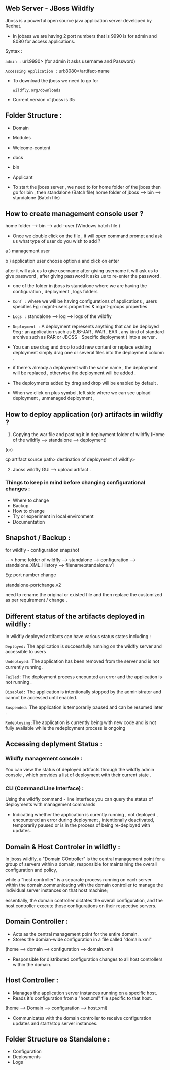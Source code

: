 ## Web Server - JBoss Wildfly

Jboss is a powerful open source java application server developed by Redhat.

* In jobass we are having 2 port numbers that is 9990 is for admin and 8080 for access applications.

Syntax : 
  
   `admin :`   url:9990> (for admin it asks username and Password)
   
   `Accessing Application :` url:8080>/artifact-name
    
* To download the jboss we need to go for 
     
     
      wildfly.org/downloads
* Current version of jboss is 35

## Folder Structure :

* Domain
* Modules
* Welcome-content
* docs
* bin
* Applicant

* To start the jboss server , we need to for home folder of the jboss then go for bin , then standalone (Batch file)
 home folder of jboss --> bin --> standalone (Batch file)

 ## How to create management console user ?

  home folder --> bin --> add -user (Windows batch file )
  
  * Once we double click on the file , it will open command prompt and ask us what type of user do you wish to add ?
   
   a ) management user
   
   b ) application user
 choose option a and click on enter
  
  after it will ask us to give username after giving username it will ask us to give password , after giving password it asks us to re-enter the password .
  
  * one of the folder in jboss is standalone where we are having the configuration , deployment , logs folders

  * `Conf :` where we will be having configurations of applications , users specifies 
  Eg : mgmt-users.properties & mgmt-groups.properties

  * `Logs :`  standalone --> log --> logs of the wildfly

  * `Deployment :` A deployment represents anything that can be deployed 9eg : an application such as EJB-JAR , WAR , EAR , any kind of standard archive such as RAR or JBOSS - Specific deployment ) into a server .
  * You can use drag and drop to add new content or replace existing deployment simply drag one or several files into the deployment column .
  * if there's already a deployment with the same name , the deployment will be replaced , otherwise the deployment will be added . 
  * The deployments added by drag and drop will be enabled by default .
  * When we click on plus symbol, left side where we can see upload deployment , unmanaged deployment , 

  ## How to deploy application (or) artifacts in wildfly ?
  1. Copying the war file and pasting it in deployment folder of wildfly (Home of the wildfly --> standalone --> deployment)

  (or) 

cp artifact source path> destination of deployment of wildfly>

2. Jboss wildfly GUI --> upload artifact .

### Things to keep in mind before changing configurational changes :

* Where to change
* Backup
* How to change
* Try or experiment in local environment
* Documentation

## Snapshot / Backup :
for wildfly - configuration snapshot

-- > home folder of wildfly --> standalone --> configuration --> standalone_XML_History --> filename:standalone.v1

Eg: port number change 

standalone-portchange.v2

need to rename the original or existed file and then replace the customized as per requirement / change .

## Different status of the artifacts deployed in wildfly :

In wildfly deployed artifacts can have various status states including :

`Deployed:` The application is successfully running on the wildfly server and accessible to users 

`Undeployed:` The application has been removed from the server and is not currently running.

`Failed:` The deployment process encounted an error and the application is not running .

`Disabled:` The application is intentionally stopped by the administrator and cannot be accessed until enabled.

`Suspended:` The application is temporarily paused and can be resumed later .

`Redeploying:`The application is currently being with new code and is not fully available while the redeployment process is ongoing

## Accessing deplyment Status :
### Wildfly management console :
   You can view the status of deployed artifacts through the wildfly admin console , which provides a list of deployment with their current state .

   ### CLI (Command Line Interface) :
  Using the wildfly command - line interface you can query the status of deployments with management commands

* Indicating whether the application is curently running , not deployed , encountered an error during deployment , intentionally deactivated, temporarily paused or is in the process of being re-deployed with updates.

## Domain & Host Controler in wildfly :
  In jboss wildfly, a "Domain COntroller" is the central management point for a group of servers within a domain, responsible for maintaining the overall configuration and policy,
    
   while a "host controller" is a separate process running on each server within the domain,communicating with the domain controller to manage the individual server instances on that host machine;

   essentially, the domain controller dictates the overall configuration, and the host controller execute those configurations on their respective servers.

   ## Domain Controller :

   * Acts as the central management point for the entire domain.
   * Stores the domian-wide configuration in a file called "domain.xml"
   
   (home --> domain --> configuration --> domain.xml)

   * Responsible for distributed configuration changes to all host controllers within the domain.

   ## Host Controller :
   
  * Manages the application server instances running on a specific host.
  * Reads it's configuration from a "host.xml" file specific to that host.

  (home --> Domain --> configuration --> host.xml)

  * Communicates with the domain controller to receive configuration updates and start/stop server instances.

  ## Folder Structure os Standalone :
   
   * Configuration
   * Deployments
   * Logs
   